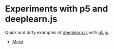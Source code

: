 # Experiments with p5 and deeplearn.js

Quick and dirty examples of [deeplearn.js](https://github.com/PAIR-code/deeplearnjs) with [p5.js](https://github.com/processing/p5.js).


- [Mnist](https://cvalenzuela.github.io/p5deeplearn/index.html)